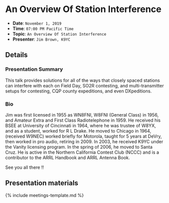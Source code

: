 # An Overview Of Station Interference

* **Date**: `November 1, 2019`
* **Time**: `07:00 PM Pacific Time`
* **Topic**: `An Overview Of Station Interference`
* **Presenter**: `Jim Brown, K9YC`

## Details

### Presentation Summary
This talk provides solutions for all of the ways that closely spaced stations can interfere with each on Field Day, SO2R contesting, and multi-transmitter setups for contesting, CQP county expeditions, and even DXpeditions.

### Bio
Jim was first licensed in 1955 as WN8FNI, W8FNI (General Class) in 1956, and Amateur Extra and First Class Radiotelephone in 1959. He received his BSEE at University of Cincinnati in 1964, where he was trustee of W8YX, and as a student, worked for R L Drake. He moved to Chicago in 1964, (received W9NEC) worked briefly for Motorola, taught for 5 years at DeVry, then worked in pro audio, retiring in 2009. In 2003, he received K9YC under the Vanity licensing program. In the spring of 2006, he moved to Santa Cruz. He is active in the Northern California Contest Club (NCCC) and is a contributor to the ARRL Handbook and ARRL Antenna Book.

See you all there !!

## Presentation materials

{% include meetings-template.md %}

